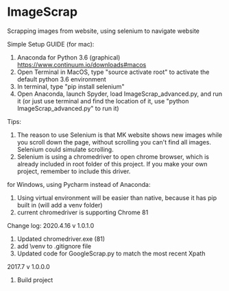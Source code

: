 # ImageScrap
Scrapping images from website, using selenium to navigate website

Simple Setup GUIDE (for mac):
1. Anaconda for Python 3.6 (graphical) https://www.continuum.io/downloads#macos
2. Open Terminal in MacOS, type "source activate root" to activate the default python 3.6 environment
3. In terminal, type "pip install selenium"
4. Open Anaconda, launch Spyder, load ImageScrap_advanced.py, and run it (or just use terminal and find the location of it, use "python ImageScrap_advanced.py" to run it)


Tips:
1. The reason to use Selenium is that MK website shows new images while you scroll down the page, without scrolling you can't find all images. Selenium could simulate scrolling.
2. Selenium is using a chromedriver to open chrome browser, which is already included in root folder of this project. If you make your own project, remember to include this driver.

for Windows, using Pycharm instead of Anaconda:
1. Using virtual environment will be easier than native, because it has pip built in
(will add a venv folder)
2. current chromedriver is supporting Chrome 81

Change log:
2020.4.16
v 1.0.1.0
1. Updated chromedriver.exe (81)
2. add \venv to .gitignore file
3. Updated code for GoogleScrap.py to match the most recent Xpath

2017.7
v 1.0.0.0
1. Build project